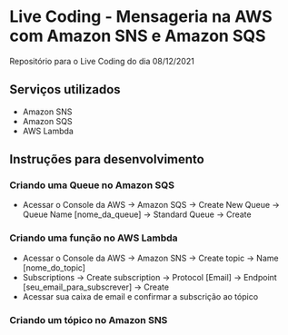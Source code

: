 # Live Coding - Mensageria na AWS com Amazon SNS e Amazon SQS

Repositório para o Live Coding do dia 08/12/2021

## Serviços utilizados

- Amazon SNS
- Amazon SQS
- AWS Lambda

## Instruções para desenvolvimento

### Criando uma Queue no Amazon SQS

- Acessar o Console da AWS -> Amazon SQS -> Create New Queue -> Queue Name [nome_da_queue] -> Standard Queue -> Create

### Criando uma função no AWS Lambda

- Acessar o Console da AWS -> Amazon SNS -> Create topic -> Name [nome_do_topic]
- Subscriptions -> Create subscription -> Protocol [Email] -> Endpoint [seu_email_para_subscrever] -> Create
- Acessar sua caixa de email e confirmar a subscrição ao tópico

### Criando um tópico no Amazon SNS
